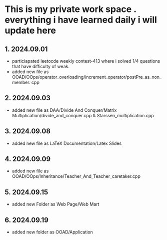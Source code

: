 <h1>This is my private work space .  everything i have learned daily i will update here </h1>

<h2 > 1. 2024.09.01 </h2>
<ul>
<li>
 particiapated leetocde weekly contest-413 where i solved 1/4 questions that have difficulty of weak.
 </li>
 <li>
 added new file as OOAD/OOps/operator_overloading/increment_operator/postPre_as_non_member.
cpp
</li>
                              
</ul>
<h2 > 2. 2024.09.03 </h2>
<ul>
<li>
 added new file as DAA/Divide And Conquer/Matrix Multiplication/divide_and_conquer.cpp & Starssen_multiplication.cpp
 </li>
 </ul>

 <h2 > 3. 2024.09.08 </h2>
<ul>
<li>
 added new file as LaTeX Documentation/Latex Slides
 </li>
 </ul>

 <h2 > 4. 2024.09.09 </h2>
<ul>
<li>
 added new file as OOAD/OOps/Inheritance/Teacher_And_Teacher_caretaker.cpp
 </li>
 </ul>

 <h2 > 5. 2024.09.15 </h2>
<ul>
<li>
 added new Folder as Web Page/Web Mart
 </li>
 </ul>

 <h2> 6. 2024.09.19 </h2>
<ul>
<li>
 added new folder as OOAD/Application
 </li>
 </ul>